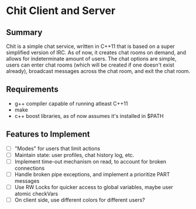 # Chit Client and Server

## Summary

Chit is a simple chat service, written in C++11 that is based on a super simplified version of IRC.
As of now, it creates chat rooms on demand, and allows for indeterminate amount of users. The chat
options are simple, users can enter chat rooms (which will be created if one doesn't exist already),
broadcast messages across the chat room, and exit the chat room.

## Requirements

- g++ compiler capable of running atleast C++11
- make
- c++ boost libraries, as of now assumes it's installed in $PATH

## Features to Implement

- [ ] "Modes" for users that limit actions
- [ ] Maintain state: user profiles, chat history log, etc.
- [ ] Implement time-out mechanism on read, to account for broken connections
- [ ] Handle broken pipe exceptions, and implement a prioritize PART messages
- [ ] Use RW Locks for quicker access to global variables, maybe user atomic checkVars
- [ ] On client side, use different colors for different users?
